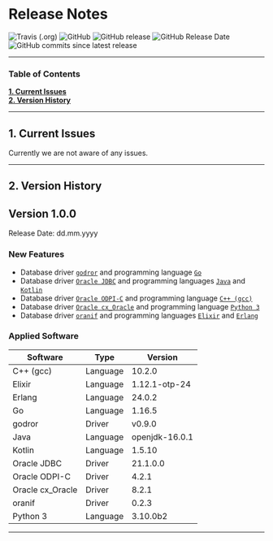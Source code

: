 # Release Notes

![Travis (.org)](https://img.shields.io/travis/KonnexionsGmbH/ora_bench.svg?branch=master)
![GitHub](https://img.shields.io/github/license/KonnexionsGmbH/ora_bench.svg)
![GitHub release](https://img.shields.io/github/release/KonnexionsGmbH/ora_bench.svg)
![GitHub Release Date](https://img.shields.io/github/release-date/KonnexionsGmbH/ora_bench.svg)
![GitHub commits since latest release](https://img.shields.io/github/commits-since/KonnexionsGmbH/ora_bench/1.0.0.svg)

----

### Table of Contents

**[1. Current Issues](#current_issues)**<br>
**[2. Version History](#version_history)**<br>

----

## <a name="current_issues"></a> 1. Current Issues

Currently we are not aware of any issues.

----

## <a name="version_history"></a> 2. Version History

## Version 1.0.0

Release Date: dd.mm.yyyy

### New Features

- Database driver [`godror`](https://golangrepo.com/repo/godror-godror-go-database-drivers) and programming language [`Go`](https://golang.org)
- Database driver [`Oracle JDBC`](https://www.oracle.com/database/technologies/appdev/jdbc.html) and programming languages [`Java`](https://openjdk.java.net) and [`Kotlin`](https://kotlinlang.org)
- Database driver [`Oracle ODPI-C`](https://oracle.github.io/odpi) and programming language [`C++ (gcc)`](https://gcc.gnu.org)
- Database driver [`Oracle cx_Oracle`](https://oracle.github.io/python-cx_Oracle) and programming language [`Python 3`](https://www.python.org ) 
- Database driver [`oranif`](https://github.com/KonnexionsGmbH/oranif) and programming languages [`Elixir`](https://elixir-lang.org) and [`Erlang`](https://www.erlang.org) 

### Applied Software

| Software         | Type     | Version        | 
| ---              | ---      | ---            | 
| C++ (gcc)        | Language | 10.2.0         | 
| Elixir           | Language | 1.12.1-otp-24  | 
| Erlang           | Language | 24.0.2         | 
| Go               | Language | 1.16.5         |  
| godror           | Driver   | v0.9.0         |  
| Java             | Language | openjdk-16.0.1 |  
| Kotlin           | Language | 1.5.10         |  
| Oracle JDBC      | Driver   | 21.1.0.0       |  
| Oracle ODPI-C    | Driver   | 4.2.1          |  
| Oracle cx_Oracle | Driver   | 8.2.1          | 
| oranif           | Driver   | 0.2.3          |  
| Python 3         | Language | 3.10.0b2       | 

----------
